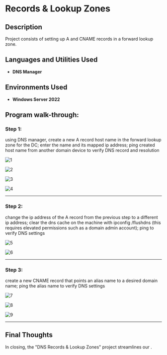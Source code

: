 <h1>Records & Lookup Zones</h1>

<h2>Description</h2>
Project consists of setting up A and CNAME records in a forward lookup zone.
<br />


<h2>Languages and Utilities Used</h2>

- <b>DNS Manager</b> 

<h2>Environments Used </h2>

- <b>Windows Server 2022</b>

<h2>Program walk-through:</h2>

<h3>Step 1:  </h3>
<p> using DNS manager, create a new A record host name in the forward lookup zone for the DC; enter the name and its mapped ip address; ping created host name from another domain device to verify DNS record and resolution </p>

![1](https://github.com/user-attachments/assets/0083ac8d-3785-484d-af29-9923597bf4ff)


![2](https://github.com/user-attachments/assets/06651fea-d7a5-4469-a480-58cff206b8a4)


![3](https://github.com/user-attachments/assets/d49e272d-f713-4a3b-9af9-a9c55e311e0c)


![4](https://github.com/user-attachments/assets/b7b72d2b-dbd3-453d-9024-270717915416)



____


<h3>Step 2: </h3>
<p>change the ip address of the A record from the previous step to a different ip address; clear the dns cache on the machine with ipconfig /flushdns (this requires elevated permissions such as a domain admin account); ping to verify DNS settings </p>


![5](https://github.com/user-attachments/assets/846f8d36-3d6d-4392-a99c-93f8d151f72b)



![6](https://github.com/user-attachments/assets/a60dde1d-6bb8-413a-b813-940e0f790b1c)







____


<h3>Step 3:  </h3>
<p>create a new CNAME record that points an alias name to a desired domain name; ping the alias name to verify DNS settings</p>


![7](https://github.com/user-attachments/assets/3a20d0ef-e119-4e8d-a5cc-c976167589d8)



![8](https://github.com/user-attachments/assets/a12dff20-f03b-4532-818b-870348bff3bf)



![9](https://github.com/user-attachments/assets/b6c2e5d2-ca90-47de-8885-4307034cb1b0)


____






<h2> Final Thoughts </h2>

<p> In closing, the "DNS Records & Lookup Zones" project streamlines our  .</p>
